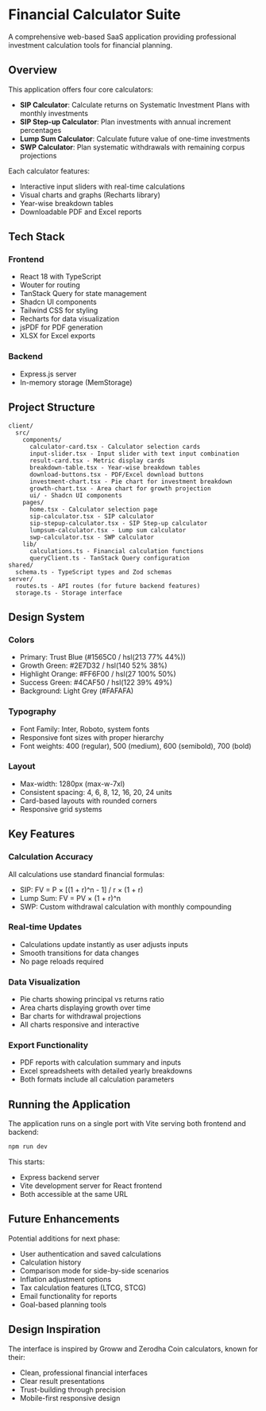 # Financial Calculator Suite

A comprehensive web-based SaaS application providing professional investment calculation tools for financial planning.

## Overview

This application offers four core calculators:
- **SIP Calculator**: Calculate returns on Systematic Investment Plans with monthly investments
- **SIP Step-up Calculator**: Plan investments with annual increment percentages  
- **Lump Sum Calculator**: Calculate future value of one-time investments
- **SWP Calculator**: Plan systematic withdrawals with remaining corpus projections

Each calculator features:
- Interactive input sliders with real-time calculations
- Visual charts and graphs (Recharts library)
- Year-wise breakdown tables
- Downloadable PDF and Excel reports

## Tech Stack

### Frontend
- React 18 with TypeScript
- Wouter for routing
- TanStack Query for state management
- Shadcn UI components
- Tailwind CSS for styling
- Recharts for data visualization
- jsPDF for PDF generation
- XLSX for Excel exports

### Backend
- Express.js server
- In-memory storage (MemStorage)

## Project Structure

```
client/
  src/
    components/
      calculator-card.tsx - Calculator selection cards
      input-slider.tsx - Input slider with text input combination
      result-card.tsx - Metric display cards
      breakdown-table.tsx - Year-wise breakdown tables
      download-buttons.tsx - PDF/Excel download buttons
      investment-chart.tsx - Pie chart for investment breakdown
      growth-chart.tsx - Area chart for growth projection
      ui/ - Shadcn UI components
    pages/
      home.tsx - Calculator selection page
      sip-calculator.tsx - SIP calculator
      sip-stepup-calculator.tsx - SIP Step-up calculator
      lumpsum-calculator.tsx - Lump sum calculator
      swp-calculator.tsx - SWP calculator
    lib/
      calculations.ts - Financial calculation functions
      queryClient.ts - TanStack Query configuration
shared/
  schema.ts - TypeScript types and Zod schemas
server/
  routes.ts - API routes (for future backend features)
  storage.ts - Storage interface
```

## Design System

### Colors
- Primary: Trust Blue (#1565C0 / hsl(213 77% 44%))
- Growth Green: #2E7D32 / hsl(140 52% 38%)
- Highlight Orange: #FF6F00 / hsl(27 100% 50%)
- Success Green: #4CAF50 / hsl(122 39% 49%)
- Background: Light Grey (#FAFAFA)

### Typography
- Font Family: Inter, Roboto, system fonts
- Responsive font sizes with proper hierarchy
- Font weights: 400 (regular), 500 (medium), 600 (semibold), 700 (bold)

### Layout
- Max-width: 1280px (max-w-7xl)
- Consistent spacing: 4, 6, 8, 12, 16, 20, 24 units
- Card-based layouts with rounded corners
- Responsive grid systems

## Key Features

### Calculation Accuracy
All calculations use standard financial formulas:
- SIP: FV = P × [(1 + r)^n - 1] / r × (1 + r)
- Lump Sum: FV = PV × (1 + r)^n
- SWP: Custom withdrawal calculation with monthly compounding

### Real-time Updates
- Calculations update instantly as user adjusts inputs
- Smooth transitions for data changes
- No page reloads required

### Data Visualization
- Pie charts showing principal vs returns ratio
- Area charts displaying growth over time
- Bar charts for withdrawal projections
- All charts responsive and interactive

### Export Functionality
- PDF reports with calculation summary and inputs
- Excel spreadsheets with detailed yearly breakdowns
- Both formats include all calculation parameters

## Running the Application

The application runs on a single port with Vite serving both frontend and backend:

```bash
npm run dev
```

This starts:
- Express backend server
- Vite development server for React frontend
- Both accessible at the same URL

## Future Enhancements

Potential additions for next phase:
- User authentication and saved calculations
- Calculation history
- Comparison mode for side-by-side scenarios
- Inflation adjustment options
- Tax calculation features (LTCG, STCG)
- Email functionality for reports
- Goal-based planning tools

## Design Inspiration

The interface is inspired by Groww and Zerodha Coin calculators, known for their:
- Clean, professional financial interfaces
- Clear result presentations
- Trust-building through precision
- Mobile-first responsive design
